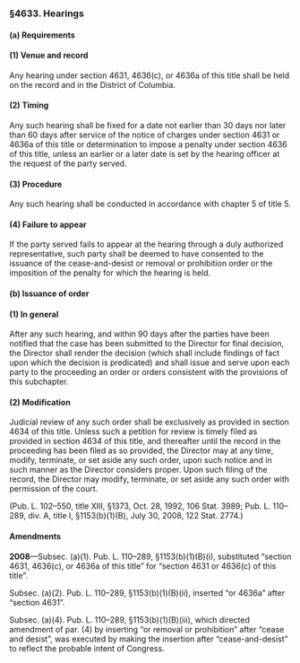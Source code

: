 ### §4633. Hearings ###

#### (a) Requirements ####

#### (1) Venue and record ####

Any hearing under section 4631, 4636(c), or 4636a of this title shall be held on the record and in the District of Columbia.

#### (2) Timing ####

Any such hearing shall be fixed for a date not earlier than 30 days nor later than 60 days after service of the notice of charges under section 4631 or 4636a of this title or determination to impose a penalty under section 4636 of this title, unless an earlier or a later date is set by the hearing officer at the request of the party served.

#### (3) Procedure ####

Any such hearing shall be conducted in accordance with chapter 5 of title 5.

#### (4) Failure to appear ####

If the party served fails to appear at the hearing through a duly authorized representative, such party shall be deemed to have consented to the issuance of the cease-and-desist or removal or prohibition order or the imposition of the penalty for which the hearing is held.

#### (b) Issuance of order ####

#### (1) In general ####

After any such hearing, and within 90 days after the parties have been notified that the case has been submitted to the Director for final decision, the Director shall render the decision (which shall include findings of fact upon which the decision is predicated) and shall issue and serve upon each party to the proceeding an order or orders consistent with the provisions of this subchapter.

#### (2) Modification ####

Judicial review of any such order shall be exclusively as provided in section 4634 of this title. Unless such a petition for review is timely filed as provided in section 4634 of this title, and thereafter until the record in the proceeding has been filed as so provided, the Director may at any time, modify, terminate, or set aside any such order, upon such notice and in such manner as the Director considers proper. Upon such filing of the record, the Director may modify, terminate, or set aside any such order with permission of the court.

(Pub. L. 102–550, title XIII, §1373, Oct. 28, 1992, 106 Stat. 3989; Pub. L. 110–289, div. A, title I, §1153(b)(1)(B), July 30, 2008, 122 Stat. 2774.)

#### Amendments ####

**2008**—Subsec. (a)(1). Pub. L. 110–289, §1153(b)(1)(B)(i), substituted “section 4631, 4636(c), or 4636a of this title” for “section 4631 or 4636(c) of this title”.

Subsec. (a)(2). Pub. L. 110–289, §1153(b)(1)(B)(ii), inserted “or 4636a” after “section 4631”.

Subsec. (a)(4). Pub. L. 110–289, §1153(b)(1)(B)(iii), which directed amendment of par. (4) by inserting “or removal or prohibition” after “cease and desist”, was executed by making the insertion after “cease-and-desist” to reflect the probable intent of Congress.